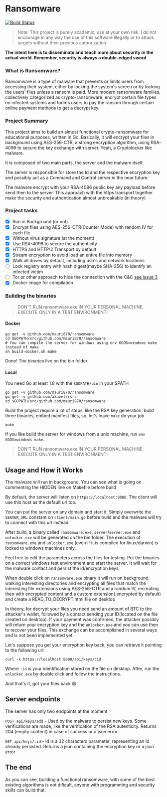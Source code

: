 # Ransomware

[![Build Status](https://travis-ci.org/mauri870/ransomware.svg?branch=master)](https://travis-ci.org/mauri870/ransomware)

> Note: This project is purely academic, use at your own risk. I do not encourage in any way the use of this software illegally or to attack targets without their previous authorization

**The intent here is to disseminate and teach more about security in the actual world. Remember, security is always a double-edged sword**

### What is Ransomware?
Ransomware is a type of malware that prevents or limits users from accessing their system, either by locking the system's screen or by locking the users' files unless a ransom is paid. More modern ransomware families, collectively categorized as crypto-ransomware, encrypt certain file types on infected systems and forces users to pay the ransom through certain online payment methods to get a decrypt key.

### Project Summary
This project aims to build an almost functional crypto-ransomware for educational purposes, written in Go. Basically, it will encrypt your files in background using AES-256-CTR, a strong encryption algorithm, using RSA-4096 to secure the key exchange with server. Yeah, a Cryptolocker like malware.

It is composed of two main parts, the server and the malware itself.

The server is responsible for store the Id and the respective encryption key and possibly act as a Command and Control server in the near future.

The malware encrypt with your RSA-4096 public key any payload before send then to the server. This approach with the https transport together make the security and authentication almost unbreakable (in theory)

### Project tasks

- [x] Run in Background (or not)
- [x] Encrypt files using AES-256-CTR(Counter Mode) with random IV for each file
- [x] Without virus signature (at the moment)
- [x] Use RSA-4096 to secure the authenticity
- [x] HTTPS and HTTP\2 Transport by default
- [x] Stream encryption to avoid load an entire file into memory
- [x] Walk all drives by default, including usb's and network locations
- [ ] Lock registry entry with hash digest(maybe SHA-256) to identify an infected victim
- [ ] Tor or other approach to hide the connection with the C&C [see issue 3](https://github.com/mauri870/ransomware/issues/3)
- [x] Docker image for compilation

### Building the binaries

> DON'T RUN ransomware.exe IN YOUR PERSONAL MACHINE, EXECUTE ONLY IN A TEST ENVIRONMENT!

#### Docker

```
go get -v github.com/mauri870/ransomware
cd $GOPATH/src/github.com/mauri870/ransomware
# You can compile the server for windows using env GOOS=windows make instead of make
sh build-docker.sh make
```

Done! The binaries live on the bin folder

#### Local

You need Go at least 1.8 with the `$GOPATH/bin` in your $PATH

```
go get -v github.com/mauri870/ransomware
go get -v github.com/akavel/rsrc
cd $GOPATH/src/github.com/mauri870/ransomware
```

Build the project require a lot of steps, like the RSA key generation, build three binaries, embed manifest files, so, let's leave `make` do your job
```
make
```
If you like build the server for windows from a unix machine, run `env GOOS=windows make`.

> DON'T RUN ransomware.exe IN YOUR PERSONAL MACHINE, EXECUTE ONLY IN A TEST ENVIRONMENT!

## Usage and How it Works

The malware will run in background. You can see what is going on commenting the HIDDEN line on Makefile before build

By default, the server will listen on `https://localhost:8080`. The client will use this host as the default url too.

You can put the server on any domain and start it. Simply overwrite the `SERVER_URL` constant on `client/main.go` before build and the malware will try to connect with this url instead

After build, a binary called `ransomware.exe`, `server`/`server.exe` and `unlocker.exe` will be generated on the bin folder. The execution of `ransomware.exe` and `unlocker.exe` (even if it is compiled for linux/darwin) is locked to windows machines only.

Feel free to edit the parameters across the files for testing.
Put the binaries on a correct windows test environment and start the server.
It will wait for the malware contact and persist the id/encryption keys

When double click on `ransomware.exe` binary it will run on background, walking interesting directories and encrypting all files that match the interesting file extensions using AES-256-CTR and a random IV, recreating then with encrypted content and a custom extension(.encrypted by default) and create a READ_TO_DECRYPT.html file on desktop

In theory, for decrypt your files you need send an amount of BTC to the attacker's wallet, followed by a contact sending your ID(located on the file created on desktop). If your payment was confirmed, the attacker possibly will return your encryption key and the `unlocker.exe` and you can use then to recover your files. This exchange can be accomplished in several ways and is not been implemented yet.

Let's suppose you get your encryption key back, you can retrieve it pointing to the following url:

```
curl -k https://localhost:8080/api/keys/:id
```
Where `:id` is your identification stored on the file on desktop. After, run the `unlocker.exe` by double click and follow the instructions.

And that's it, got your files back :smile:

## Server endpoints

The server has only two endpoints at the moment

`POST api/keys/add` - Used by the malware to persist new keys. Some verifications are made, like the verification of the RSA autenticity. Returns 204 (empty content) in case of success or a json error.

`GET api/keys/:id` - Id is a 32 characters parameter, representing an Id already persisted. Returns a json containing the encryption key or a json error

## The end

As you can see, building a functional ransomware, with some of the best existing algorithms is not dificult, anyone with programming and security skills can build that.
